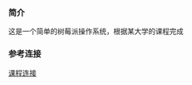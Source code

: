 ### 简介
这是一个简单的树莓派操作系统，根据某大学的课程完成

### 参考连接
[课程连接](www.cl.cam.ac.uk/projects/raspberrypi/tutorials/os/ok01.html)
